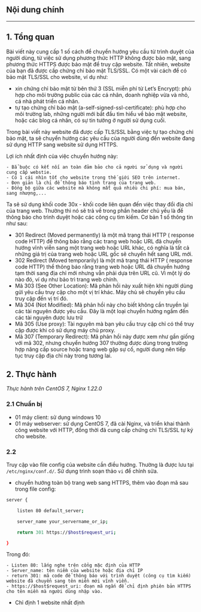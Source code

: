 ## Nội dung chính


___

## <a name="1" >1. Tổng quan</a>

Bài viết này cung cấp 1 số cách để chuyển hướng yêu cầu từ trình duyệt của người dùng, từ việc sử dụng phương thức HTTP không được bảo mật, sang phương thức HTTPS được bảo mật để truy cập website. Tất nhiên, website của bạn đã được cấp chứng chỉ bảo mật TLS/SSL. Có một vài cách để có bảo mật TLS/SSL cho website, ví dụ như:

- xin chứng chỉ bảo mật từ bên thứ 3 (SSL miễn phí từ Let’s Encrypt): phù hợp cho môi trường public của các cá nhân, doanh nghiệp vừa và nhỏ, cá nhà phát triển cá nhân.
- tự tạo chứng chỉ bảo mật (a-self-signed-ssl-certificate): phù hợp cho môi trường lab, những người mới bắt đầu tìm hiểu về bảo mật website, hoặc các blog cá nhân, có sự tin tưởng ở người sử dụng cuối.

Trong bài viết này website đã được cấp TLS/SSL bằng việc tự tạo chứng chỉ bảo mật, ta sẽ chuyển hướng các yêu cầu của người dùng đến website đang sử dụng HTTP sang website sử dụng HTTPS.

Lợi ích nhất định của việc chuyển hướng này:

    - Bẳ buộc có kết nối an toàn đảm bảo cho cả người sử dụng và người cung cấp webstie.
    - Có 1 cái nhìn tốt cho website trong thế giới SEO trên internet.
    - Đơn giản là chỉ để thông báo tình trạng của trang web.
    - Đồng bộ giữa các website mà không mất quá nhiều chi phí: mua bán, sang nhượng,...

Ta sẽ sử dụng khối code 30x - khối code liên quan đến việc thay đổi địa chỉ của trang web. Thường thì nó sẽ trả về trong phần header chủ yếu là để thông báo cho trình duyệt hoặc các công cụ tìm kiếm. Cơ bản 1 số thông tin như sau:

- 301 Redirect (Moved permanently) là một mã trạng thái HTTP ( response code HTTP) để thông báo rằng các trang web hoặc URL đã chuyển hướng vĩnh viễn sang một trang web hoặc URL khác, có nghĩa là tất cả những giá trị của trang web hoặc URL gốc sẽ chuyển hết sang URL mới.
- 302 Redirect (Moved temporarily) là một mã trạng thái HTTP ( response code HTTP) thể thông báo rằng trang web hoặc URL đã chuyển hướng tạm thời sang địa chỉ mới nhưng vẫn phải dựa trên URL cũ. Vì một lý do nào đó, ví dụ như bảo trì trang web chính.
- Mã 303 (See Other Location): Mã phản hồi này xuất hiện khi người dùng gửi yêu cầu truy cập cho một vị trí khác. Máy chủ sẽ chuyển yêu cầu truy cập đến vị trí đó.
- Mã 304 (Not Modified): Mã phản hồi này cho biết không cần truyền lại các tài nguyên được yêu cầu. Đây là một loại chuyển hướng ngầm đến các tài nguyên được lưu trữ
- Mã 305 (Use proxy): Tài nguyên mà bạn yêu cầu truy cập chỉ có thể truy cập được khi có sử dụng máy chủ proxy.
- Mã 307 (Temporary Redirect): Mã phản hồi này được xem như gần giống với mã 302, nhưng chuyển hướng 307 thường được dùng trong trường hợp nâng cấp source hoặc trang web gặp sự cố, người dung nên tiếp tục truy cập địa chỉ này trong tương lai.

## <a name="2" >2. Thực hành</a>

_Thực hành trên CentOS 7, Nginx 1.22.0_

### <a name="2.1" >2.1 Chuẩn bị</a>

- 01 máy client: sử dụng windows 10
- 01 máy webserver: sử dụng CentOS 7, đã cài Nginx, và triển khai thành công website với HTTP, đồng thời đã cung cấp chứng chỉ TLS/SSL tự ký cho website.

### <a name="2.2" >2.2 </a>

Truy cập vào file config của website cần điều hướng. Thường là được lưu tại `/etc/nginx/conf.d/`. Sử dụng trình soạn thảo `vi` để chỉnh sửa.

- chuyển hướng toàn bộ trang web sang HTTPS, thêm vào đoạn mã sau trong file config:

```sh
server {

    listen 80 default_server;

    server_name your_servername_or_ip;

    return 301 https://$host$request_uri;

}
```

Trong đó:

    - Listen 80: lắng nghe trên cổng mặc định của HTTP
    - Server_name: tên niềm của website hoặc địa chỉ IP
    - return 301: mã code để thông báo với trình duyệt (công cụ tìm kiếm) website đã chuyển sang tên miền mới vĩnh viễn.
    - https://$host$request_uri: đoạn mã ngắn để chỉ định phiên bản HTTPS cho tên miền mà người dùng nhập vào.

- Chỉ định 1 website nhất định 
